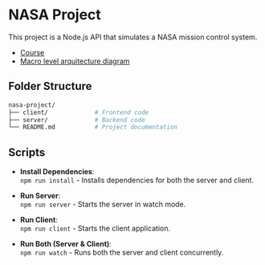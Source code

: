 # NASA Project

This project is a Node.js API that simulates a NASA mission control system.

- [Course](https://academy.zerotomastery.io/courses/learn-node-js/lectures/31806849)
- [Macro level arquitecture diagram](https://lucid.app/lucidchart/2e25c1c0-aba2-4295-89e9-9c49f98daadc/edit?invitationId=inv_16a1d610-d5f1-4511-abca-56d49145d098&page=0_0#)


## Folder Structure

```sh
nasa-project/
├── client/             # Frontend code
├── server/             # Backend code
└── README.md           # Project documentation
```

## Scripts

- **Install Dependencies**:  
  `npm run install` - Installs dependencies for both the server and client.

- **Run Server**:  
  `npm run server` - Starts the server in watch mode.

- **Run Client**:  
  `npm run client` - Starts the client application.

- **Run Both (Server & Client)**:  
  `npm run watch` - Runs both the server and client concurrently.
